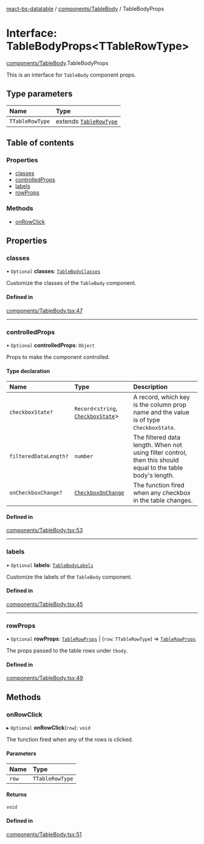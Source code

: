 [react-bs-datatable](../README.md) / [components/TableBody](../modules/components_TableBody.md) / TableBodyProps

# Interface: TableBodyProps<TTableRowType\>

[components/TableBody](../modules/components_TableBody.md).TableBodyProps

This is an interface for `TableBody` component props.

## Type parameters

| Name | Type |
| :------ | :------ |
| `TTableRowType` | extends [`TableRowType`](../modules/helpers_types.md#tablerowtype) |

## Table of contents

### Properties

- [classes](components_TableBody.TableBodyProps.md#classes)
- [controlledProps](components_TableBody.TableBodyProps.md#controlledprops)
- [labels](components_TableBody.TableBodyProps.md#labels)
- [rowProps](components_TableBody.TableBodyProps.md#rowprops)

### Methods

- [onRowClick](components_TableBody.TableBodyProps.md#onrowclick)

## Properties

### classes

• `Optional` **classes**: [`TableBodyClasses`](components_TableBody.TableBodyClasses.md)

Customize the classes of the `TableBody` component.

#### Defined in

[components/TableBody.tsx:47](https://github.com/imballinst/react-bs-datatable/blob/1c0226c/src/components/TableBody.tsx#L47)

___

### controlledProps

• `Optional` **controlledProps**: `Object`

Props to make the component controlled.

#### Type declaration

| Name | Type | Description |
| :------ | :------ | :------ |
| `checkboxState?` | `Record`<`string`, [`CheckboxState`](helpers_types.CheckboxState.md)\> | A record, which key is the column prop name and the value is of type `CheckboxState`. |
| `filteredDataLength?` | `number` | The filtered data length. When not using filter control, then this should equal to the table body's length. |
| `onCheckboxChange?` | [`CheckboxOnChange`](../modules/helpers_types.md#checkboxonchange) | The function fired when any checkbox in the table changes. |

#### Defined in

[components/TableBody.tsx:53](https://github.com/imballinst/react-bs-datatable/blob/1c0226c/src/components/TableBody.tsx#L53)

___

### labels

• `Optional` **labels**: [`TableBodyLabels`](components_TableBody.TableBodyLabels.md)

Customize the labels of the `TableBody` component.

#### Defined in

[components/TableBody.tsx:45](https://github.com/imballinst/react-bs-datatable/blob/1c0226c/src/components/TableBody.tsx#L45)

___

### rowProps

• `Optional` **rowProps**: [`TableRowProps`](../modules/components_TableBody.md#tablerowprops) \| (`row`: `TTableRowType`) => [`TableRowProps`](../modules/components_TableBody.md#tablerowprops)

The props passed to the table rows under `tbody`.

#### Defined in

[components/TableBody.tsx:49](https://github.com/imballinst/react-bs-datatable/blob/1c0226c/src/components/TableBody.tsx#L49)

## Methods

### onRowClick

▸ `Optional` **onRowClick**(`row`): `void`

The function fired when any of the rows is clicked.

#### Parameters

| Name | Type |
| :------ | :------ |
| `row` | `TTableRowType` |

#### Returns

`void`

#### Defined in

[components/TableBody.tsx:51](https://github.com/imballinst/react-bs-datatable/blob/1c0226c/src/components/TableBody.tsx#L51)
